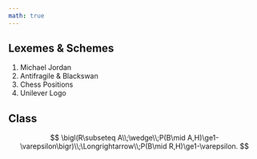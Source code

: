 ```yaml
---
math: true
---
```


## Lexemes & Schemes

1. Michael Jordan
1. Antifragile & Blackswan
1. Chess Positions
1. Unilever Logo

## Class

$$
\bigl(R\subseteq A\\;\wedge\\;P(B\mid A,H)\ge1-\varepsilon\bigr)\\;\Longrightarrow\\;P(B\mid R,H)\ge1-\varepsilon.
$$